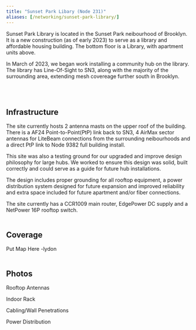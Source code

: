 ```yaml
---
title: "Sunset Park Libary (Node 231)"
aliases: [/networking/sunset-park-library/]
---
```


Sunset Park Library is located in the Sunset Park neibourhood of Brooklyn. It is a new construction (as of early 2023) to serve as a library and affordable housing building. The bottom floor is a Library, with apartment units above.

In March of 2023, we began work installing a community hub on the library. The library has Line-Of-Sight to SN3, along with the majority of the surrounding area, extending mesh covereage further south in Brooklyn.

<br><br>

## Infrastructure

The site currently hosts 2 antenna masts on the upper roof of the building.
There is a AF24 Point-to-Point(PtP) link back to SN3, 4 AirMax sector antennas for LiteBeam connections from the surrounding neibourhoods and a direct PtP link to Node 9382 full building install.

This site was also a testing ground for our upgraded and improve design philosophy for large hubs. We worked to ensure this design was solid, built correctly and could serve as a guide for future hub installations. 

The design includes proper grounding for all rooftop equipment, a power distribution system designed for future expansion and improved reliability and extra space included for future apartment and/or fiber connections.

The site currently has a CCR1009 main router, EdgePower DC supply and a NetPower 16P rooftop switch.
<br><br>
## Coverage
Put Map Here -lydon
<br><br>
## Photos

Rooftop Antennas

Indoor Rack

Cabling/Wall Penetrations

Power Distribution

